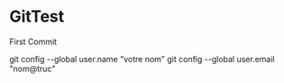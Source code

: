 # GitTest


First Commit


git config --global user.name "votre nom"
git config --global user.email "nom@truc"
